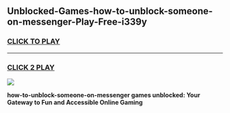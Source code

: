 
## Unblocked-Games-how-to-unblock-someone-on-messenger-Play-Free-i339y
<h3>
<a href="https://premium76.site?title=how-to-unblock-someone-on-messenger&ref=12A">CLICK TO PLAY</a></h3>
<hr>

<h3>
<a href="https://premium76.site?title=how-to-unblock-someone-on-messenger&ref=12A">CLICK 2 PLAY</a>
  
</h3>

<a href="https://premium76.site?title=how-to-unblock-someone-on-messenger&ref=12A"><img src="https://clearcache.store/games.png"></a>


**how-to-unblock-someone-on-messenger games unblocked: Your Gateway to Fun and Accessible Online Gaming**
